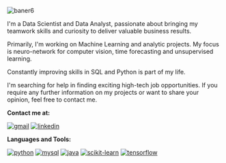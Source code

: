 ![baner6](https://user-images.githubusercontent.com/91745514/152656303-ec82a0bc-ed1e-4290-bd37-3ecf38c9af41.jpg)




I'm a Data Scientist and Data Analyst, passionate about bringing my teamwork skills and curiosity to deliver valuable business results. 

Primarily, I'm working on Machine Learning and analytic projects. My focus is neuro-network for computer vision, time forecasting and unsupervised learning.

Constantly improving skills in SQL and Python is part of my life.

I'm searching for help in finding exciting high-tech job opportunities. If you require any further information on my projects or want to share your opinion, feel free to contact me. 

**Contact me at:**

<a class="u-email Link--primary " href="mailto:anakidor@gmail.com">![gmail](https://user-images.githubusercontent.com/91745514/145735096-19489817-86c1-4f98-88b9-ecf798668b50.png)</a>
[![linkedin](https://user-images.githubusercontent.com/91745514/145735097-cb00b25a-7a72-4368-8044-708e0bcb7c31.png)][2]


**Languages and Tools:**

[![python](https://user-images.githubusercontent.com/91745514/145735106-f50da9fd-083e-467f-9199-27992dfadf7f.png)][3]
[![mysql](https://user-images.githubusercontent.com/91745514/145889491-5bc61e07-6f13-4fd8-a741-993d228f6fd5.png)][4]
[![java](https://user-images.githubusercontent.com/91745514/145735176-cce740e9-1316-442b-b282-92c76a6859d5.png)][5]
[![scikit-learn](https://user-images.githubusercontent.com/91745514/145735211-4cb8beb1-1966-4316-9798-162babac274d.png)][6]
[![tensorflow](https://user-images.githubusercontent.com/91745514/145735243-52da7352-e808-4fdd-aae5-1330d320c82d.png)][7]








[2]:https://www.linkedin.com/in/dor-anaki/
[3]:https://www.python.org/
[4]:https://www.mysql.com/
[5]:https://www.java.com/en/
[6]:https://scikit-learn.org/
[7]:https://www.tensorflow.org/
